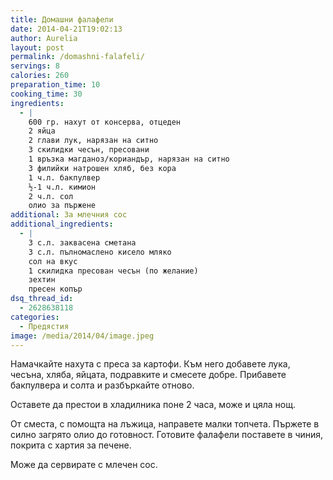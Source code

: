 ```yaml
---
title: Домашни фалафели
date: 2014-04-21T19:02:13
author: Aurelia
layout: post
permalink: /domashni-falafeli/
servings: 8
calories: 260
preparation_time: 10
cooking_time: 30
ingredients:
  - |
    600 гр. нахут от консерва, отцеден
    2 яйца
    2 глави лук, нарязан на ситно
    3 скилидки чесън, пресовани
    1 връзка магданоз/кориандър, нарязан на ситно
    3 филийки натрошен хляб, без кора
    1 ч.л. бакпулвер
    ½-1 ч.л. кимион
    2 ч.л. сол
    олио за пържене
additional: За млечния сос
additional_ingredients:
  - |
    3 с.л. заквасена сметана
    3 с.л. пълномаслено кисело мляко
    сол на вкус
    1 скилидка пресован чесън (по желание)
    зехтин
    пресен копър
dsq_thread_id:
  - 2628638118
categories:
  - Предястия
image: /media/2014/04/image.jpeg
---
```

Намачкайте нахута с преса за картофи. Към него добавете лука, чесъна, хляба, яйцата, подравките и смесете добре. Прибавете бакпулвера и солта и разбъркайте отново.
  
Оставете да престои в хладилника поне 2 часа, може и цяла нощ.
  
От сместа, с помощта на лъжица, направете малки топчета. Пържете в силно загрято олио до готовност. Готовите фалафели поставете в чиния, покрита с хартия за печене.
  
Може да сервирате с млечен сос.